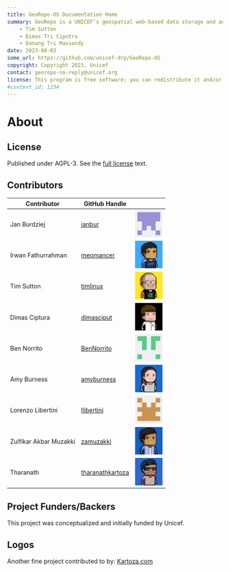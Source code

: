 ```yaml
---
title: GeoRepo-OS Documentation Home 
summary: GeoRepo is a UNICEF’s geospatial web-based data storage and administrative boundary harmonization platform.
    - Tim Sutton
    - Dimas Tri Ciputra
    - Danang Tri Massandy
date: 2023-08-03
some_url: https://github.com/unicef-drp/GeoRepo-OS
copyright: Copyright 2023, Unicef
contact: georepo-no-reply@unicef.org
license: This program is free software; you can redistribute it and/or modify it under the terms of the GNU Affero General Public License as published by the Free Software Foundation; either version 3 of the License, or (at your option) any later version.
#context_id: 1234
---
```


# About

## License

Published under AGPL-3. See the [full license](license.md) text.

## Contributors

| Contributor | GitHub Handle | |
| ----------- | ------------- |-|
| Jan Burdziej | [janbur](https://github.com/janbur) | <img src="img/jan.png" alt= “” width="64" height="64"> |
| Irwan Fathurrahman | [meomancer](https://github.com/meomancer) |  <img src="img/irwan.png" alt= “” width="64" height="64"> |
| Tim Sutton | [timlinux](https://github.com/timlinux) | <img src="img/tim.png" alt= “” width="64" height="64"> |
| Dimas Ciptura | [dimasciput](https://github.com/dimasciput) | <img src="img/dimas.png" alt= “” width="64" height="64"> |
| Ben Norrito | [BenNorrito](https://github.com/BenNorrito) | <img src="img/ben.png" alt= “” width="64" height="64"> |
| Amy Burness | [amyburness](https://github.com/amyburness) | <img src="img/amy.png" alt= “” width="64" height="64"> |
| Lorenzo Libertini | [llibertini](https://github.com/llibertini) | <img src="img/lorenzo.png" alt= “” width="64" height="64"> |
| Zulfikar Akbar Muzakki | [zamuzakki](https://github.com/zamuzakki) | <img src="img/zakki.png" alt= “” width="64" height="64"> |
| Tharanath | [tharanathkartoza](https://github.com/tharanathkartoza) | <img src="img/tharanath.png" alt= “” width="64" height="64"> |


## Project Funders/Backers
This project was conceptualized and initially funded by Unicef.

## Logos

Another fine project contributed to by: [Kartoza.com](https://kartoza.com)

